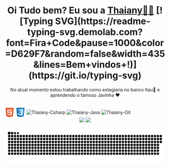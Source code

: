 ### 

<h1 align="center">
Oi Tudo bem? Eu sou a
<a href="https://www.linkedin.com/in/thaiany-lopes-1865461a4/">Thaiany👩‍💻</a>
   [![Typing SVG](https://readme-typing-svg.demolab.com?font=Fira+Code&pause=1000&color=D629F7&random=false&width=435&lines=Bem+vindos+!)](https://git.io/typing-svg)
  </h1>
   <p align="center">
    No atual momento estou trabalhando como estagiaria no banco Itau🧡 e aprendendo o famoso Javinha ❤️

</p>
<div style="display: inline_block"><br>
  <img align="center" alt="Thaiany-HTML" height="30" src="https://raw.githubusercontent.com/devicons/devicon/master/icons/html5/html5-original.svg">
  <img align="center" alt="Thaiany-CSS" height="30" src="https://raw.githubusercontent.com/devicons/devicon/master/icons/css3/css3-original.svg">
  <img align="center" alt="Thaiany-Csharp" height="30" src="https://cdn.jsdelivr.net/gh/devicons/devicon/icons/csharp/csharp-plain.svg">
  <img align="center" alt="Thaiany-Java"  height="30"   src="https://cdn.jsdelivr.net/gh/devicons/devicon/icons/java/java-original.svg">
  <img align="center" alt="Thaiany-Git" height="30"  src="https://cdn.jsdelivr.net/gh/devicons/devicon/icons/github/github-original.svg" />

</div>

<div align="center">
  <a href="https://www.linkedin.com/in/thaiany-lopes-1865461a4/" target="_blank"><img src="https://img.shields.io/badge/-LinkedIn-%230077B5?style=for-the-badge&logo=linkedin&logoColor=white" target="_blank"></a> 
  <a href="mailto:thaianylps9460@gmail.com"><img src="https://img.shields.io/badge/-Gmail-%23333?style=for-the-badge&logo=gmail&logoColor=white" target="_blank"></a>
</div>

<br>
<picture>
  <source media="(prefers-color-scheme: dark)" srcset="https://raw.githubusercontent.com/thaianylps/thaianylps/output/github-contribution-grid-snake-dark.svg">
  <source media="(prefers-color-scheme: light)" srcset="https://raw.githubusercontent.com/thaianylps/thaianylps/output/github-contribution-grid-snake.svg">
  <img alt="github contribution grid snake animation" src="https://raw.githubusercontent.com/thaianylps/thaianylps/output/github-contribution-grid-snake.svg">
</picture>
<br><br>
